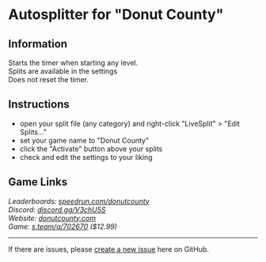 # Autosplitter for "Donut County"
## Information
Starts the timer when starting any level.  
Splits are available in the settings  
Does not reset the timer.

## Instructions
* open your split file (any category) and right-click "LiveSplit" > "Edit Splits..."
* set your game name to "Donut County"
* click the "Activate" button above your splits
* check and edit the settings to your liking

## Game Links
*Leaderboards: [speedrun.com/donutcounty](https://speedrun.com/donutcounty)*  
*Discord: [discord.gg/V3chU5S](https://discord.gg/V3chU5S)*  
*Website: [donutcounty.com](https://donutcounty.com)*  
*Game: [s.team/a/702670](https://s.team/a/702670) ($12.99)*

---
If there are issues, please [create a new issue](https://github.com/just-ero/AutoSplitTools/issues/new/choose) here on GitHub.
